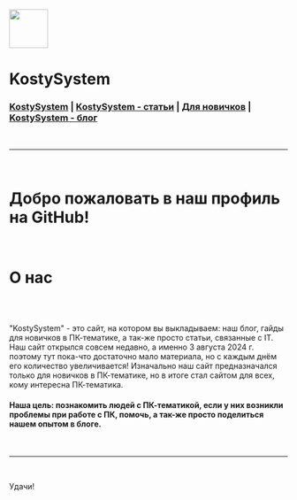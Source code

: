 
<br>
<br>
<img src="https://kostysystem.github.io/favicon.ico" width="70" height="70">
<h1>KostySystem</h1>
<h3><a href="https://kostysystem.github.io/">KostySystem</a> <a>|</a> <a href="https://kostysystem.github.io/articles/">KostySystem - статьи</a> <a>|</a> <a href="https://kostysystem.github.io/newbie/">Для новичков</a> <a>|</a> <a href="https://kostysystem.github.io/blog/">KostySystem - блог</a></h3>
<br>
<hr>
<br>
<h1>Добро пожаловать в наш профиль на GitHub!</h1> 
<br>
<h1>О нас</h1>
<br><br>
<p>"KostySystem" - это сайт, на котором вы выкладываем: наш блог, гайды для новичков в ПК-тематике, а так-же просто статьи, связанные с IT. Наш сайт открылся совсем недавно, а именно 3 августа 2024 г. поэтому тут пока-что достаточно мало материала, но с каждым днём его количество увеличивается! Изначально наш сайт предназначался только для новичков в ПК-тематике, но в итоге стал сайтом для всех, кому интересна ПК-тематика.</p>
<h4>Наша цель: познакомить людей с ПК-тематикой, если у них возникли проблемы при работе с ПК, помочь, а так-же просто поделиться нашем опытом в блоге.</h4>
<br><hr><br>
<p>Удачи!</p>
